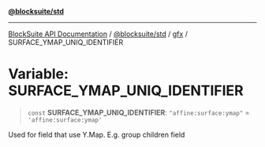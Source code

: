 [**@blocksuite/std**](../../../../@blocksuite/std/README.md)

***

[BlockSuite API Documentation](../../../../README.md) / [@blocksuite/std](../../README.md) / [gfx](../README.md) / SURFACE\_YMAP\_UNIQ\_IDENTIFIER

# Variable: SURFACE\_YMAP\_UNIQ\_IDENTIFIER

> `const` **SURFACE\_YMAP\_UNIQ\_IDENTIFIER**: `"affine:surface:ymap"` = `'affine:surface:ymap'`

Used for field that use Y.Map. E.g. group children field
